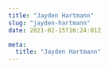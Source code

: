 ```yaml
---
title: "Jayden Hartmann"
slug: "jayden-hartmann"
date: 2021-02-15T16:24:01Z

meta:
  title: "Jayden Hartmann"
---
```


